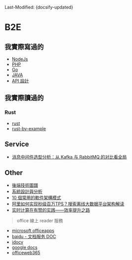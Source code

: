 Last-Modified: {docsify-updated}

# B2E

## 我實際寫過的

- [NodeJs](/b2e/nodejs/README.md)
- [PHP](/b2e/php/README.md)
- [Go](/b2e/golang/README.md)
- [JAVA](/b2e/java/README.md)
- [API 設計](/b2e/api/README.md)

## 我實際讀過的

### Rust

- [rust](https://www.rust-lang.org/)
- [rust-by-example](https://doc.rust-lang.org/rust-by-example/hello.html)

## Service

- [消息中间件选型分析：从 Kafka 与 RabbitMQ 的对比看全局](https://www.infoq.cn/article/kafka-vs-rabbitmq)

## Other

- [後端技術圖譜](https://github.com/xingshaocheng/architect-awesome)
- [系統設計與分析](https://legacy.gitbook.com/book/lyhcode/oosad/details)
- [10 個常用的軟件架構模式](http://blog.jobbole.com/113953/)
- [阿里如何实现秒级百万TPS？搜索离线大数据平台架构解读](https://102.alibaba.com/detail?id=187)
- [实时计算在有赞的实践——效率提升之路](https://www.infoq.cn/article/ZwJ_cyplQgeueAzTSyDR)

> office 線上 reader 服務

- [microsoft officeapps](http://view.officeapps.live.com/op/view.aspx?src=)
- [baidu - 文档服务 DOC](https://cloud.baidu.com/product/doc.html)
- [idocv](https://www.idocv.com/)
- [google docs](https://docs.google.com/viewer?url=)
- [officeweb365](https://www.officeweb365.com/)
